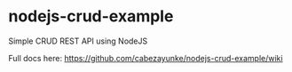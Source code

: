 # nodejs-crud-example
Simple CRUD REST API using NodeJS

Full docs here: https://github.com/cabezayunke/nodejs-crud-example/wiki
